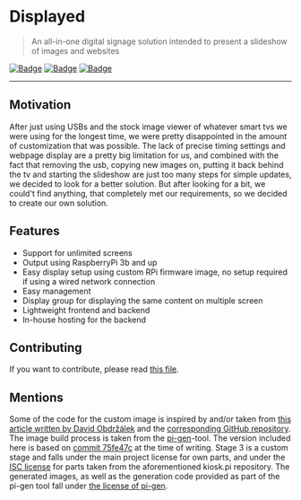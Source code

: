 # Displayed

> An all-in-one digital signage solution intended to present a slideshow of
> images and websites

[![Badge](https://img.shields.io/badge/org-KEG_Amorbach-blue)](https://amorgym.de)
[![Badge](https://img.shields.io/github/v/release/TechnikKEG/Displayed)](https://github.com/TechnikKEG/Displayed/releases/latest)
[![Badge](https://img.shields.io/badge/license-MIT-blue)](https://github.com/TechnikKEG/Displayed/blob/master/LICENSE)

---

## Motivation

After just using USBs and the stock image viewer of whatever smart tvs we were using for the longest time, we were pretty disappointed in the amount of customization that was possible. The lack of precise timing settings and webpage display are a pretty big limitation for us, and combined with the fact that removing the usb, copying new images on, putting it back behind the tv and starting the slideshow are just too many steps for simple updates, we decided to look for a better solution. But after looking for a bit, we could't find anything, that completely met our requirements, so we decided to create our own solution.

## Features

- Support for unlimited screens
- Output using RaspberryPi 3b and up
- Easy display setup using custom RPi firmware image, no setup required if using a wired network connection
- Easy management
- Display group for displaying the same content on multiple screen
- Lightweight frontend and backend
- In-house hosting for the backend

## Contributing

If you want to contribute, please read [this file](CONTRIBUTING.md).

## Mentions

Some of the code for the custom image is inspired by and/or taken from [this article written by David Obdržálek](https://medium.com/@deltazero/making-kioskpi-custom-raspberry-pi-os-image-using-pi-gen-99aac2cd8cb6) and the [corresponding GitHub repository](https://github.com/deltazero-cz/kiosk.pi).\
The image build process is taken from the [pi-gen](https://github.com/RPi-Distro/pi-gen/)-tool. The version included here is based on [commit 75fe47c](https://github.com/RPi-Distro/pi-gen/commit/75fe47c7571c533ad52c43e03b440b0116a157ea) at the time of writing. Stage 3 is a custom stage and falls under the main project license for own parts, and under the [ISC license](https://github.com/deltazero-cz/kiosk.pi/blob/81562aa1507af2b62cc278ae149ae748b3d7c07b/LICENSE) for parts taken from the aforementioned kiosk.pi repository. The generated images, as well as the generation code provided as part of the pi-gen tool fall under [the license of pi-gen](./Image/LICENSE).